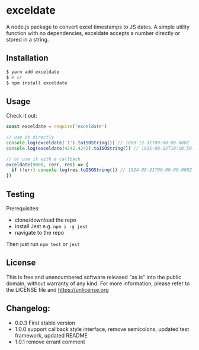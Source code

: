 # exceldate

A node.js package to convert excel timestamps to JS dates. A simple utility function with no dependencies, exceldate accepts a number directly or stored in a string.


## Installation

```bash
$ yarn add exceldate
$ # or
$ npm install exceldate
```


## Usage

Check it out:
```js
const exceldate = require('exceldate')

// use it directly
console.log(exceldate('1').toISOString()) // 1899-12-31T00:00:00.000Z
console.log(exceldate(4242.4242).toISOString()) // 1911-08-12T10:10:50.880Z

// or use it with a callback
exceldate(9000, (err, res) => {
  if (!err) console.log(res.toISOString()) // 1924-08-21T00:00:00.000Z
})
```

## Testing

Prerequisites:
- clone/download the repo
- install Jest e.g. `npm i -g jest`
- navigate to the repo

Then just run `npm test` or `jest`


## License

This is free and unencumbered software released "as is" into the public domain, without warranty of any kind.
For more information, please refer to the LICENSE file and <https://unlicense.org>


## Changelog:
- 0.0.3 First stable version
- 1.0.0 support callback style interface, remove semicolons, updated test framework, updated README
- 1.0.1 remove errant comment
